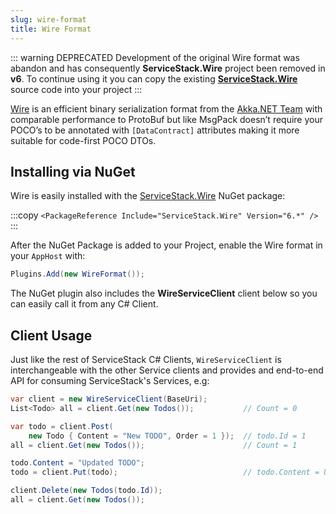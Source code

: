 ```yaml
---
slug: wire-format
title: Wire Format
---
```


::: warning DEPRECATED
Development of the original Wire format was abandon and has consequently **ServiceStack.Wire** project been removed in **v6**.
To continue using it you can copy the existing **[ServiceStack.Wire](https://github.com/ServiceStack/ServiceStack/tree/fx45/src/ServiceStack.Wire)** source code into your project
:::

[Wire](https://github.com/akkadotnet/Wire) is an efficient binary serialization format from the 
[Akka.NET Team](http://getakka.net) with comparable performance to ProtoBuf but like MsgPack doesn’t 
require your POCO’s to be annotated with `[DataContract]` attributes making it more suitable for 
code-first POCO DTOs.

## Installing via NuGet

Wire is easily installed with the [ServiceStack.Wire](https://nuget.org/packages/ServiceStack.Wire) NuGet package:

:::copy 
`<PackageReference Include="ServiceStack.Wire" Version="6.*" />`
:::

After the NuGet Package is added to your Project, enable the Wire format in your `AppHost` with:

```cs
Plugins.Add(new WireFormat());
```

The NuGet plugin also includes the **WireServiceClient** client below so you can 
easily call it from any C# Client.

## Client Usage

Just like the rest of ServiceStack C# Clients, `WireServiceClient` is interchangeable with the other 
Service clients and provides and end-to-end API for consuming ServiceStack's Services, e.g:

```csharp
var client = new WireServiceClient(BaseUri);
List<Todo> all = client.Get(new Todos());           // Count = 0

var todo = client.Post(
    new Todo { Content = "New TODO", Order = 1 });  // todo.Id = 1
all = client.Get(new Todos());                      // Count = 1

todo.Content = "Updated TODO";
todo = client.Put(todo);                            // todo.Content = Updated TODO

client.Delete(new Todos(todo.Id));
all = client.Get(new Todos());   
```
